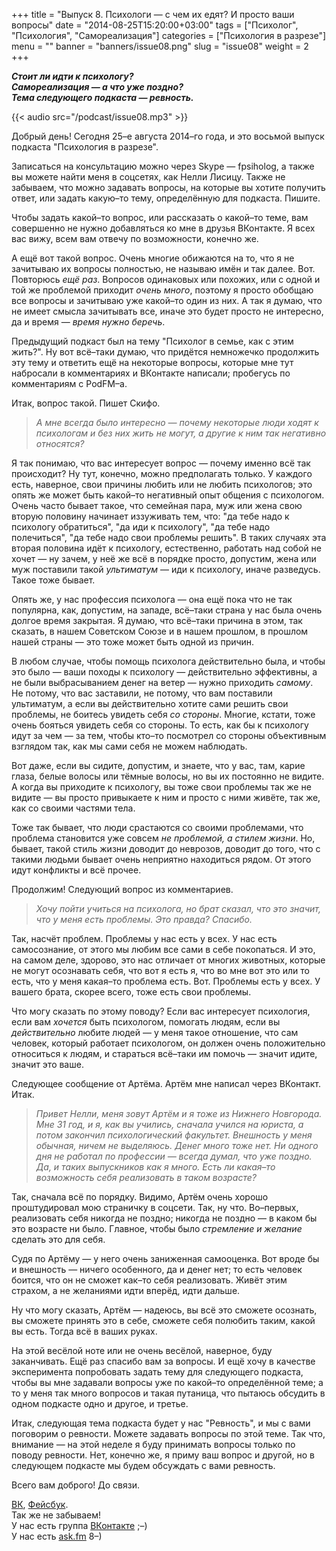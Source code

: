 +++
title = "Выпуск 8. Психологи — с чем их едят? И просто ваши вопросы"
date = "2014-08-25T15:20:00+03:00"
tags = ["Психолог", "Психология", "Самореализация"]
categories = ["Психология в разрезе"]
menu = ""
banner = "banners/issue08.png"
slug = "issue08"
weight = 2
+++

***Стоит ли идти к психологу?***<br>
***Самореализация — а что уже поздно?***<br>
***Тема следующего подкаста — ревность.***

{{< audio src="/podcast/issue08.mp3" >}}

Добрый день! Сегодня 25–е августа 2014–го года, и это восьмой выпуск подкаста "Психология в разрезе".

Записаться на консультацию можно через Skype — fpsiholog, а также вы можете найти меня в соцсетях, как Нелли Лисицу. Также не забываем, что можно задавать вопросы, на которые вы хотите получить ответ, или задать какую–то тему, определённую для подкаста. Пишите.

Чтобы задать какой–то вопрос, или рассказать о какой–то теме, вам совершенно не нужно добавляться ко мне в друзья ВКонтакте. Я всех вас вижу, всем вам отвечу по возможности, конечно же.

А ещё вот такой вопрос. Очень многие обижаются на то, что я не зачитываю их вопросы полностью, не называю имён и так далее. Вот. Повторюсь *ещё раз*. Вопросов одинаковых или похожих, или с одной и той же проблемой приходит *очень много*, поэтому я просто обобщаю все вопросы и зачитываю уже какой–то один из них. А так я думаю, что не имеет смысла зачитывать все, иначе это будет просто не интересно, да и время — *время нужно беречь*.
<!--more-->

Предыдущий подкаст был на тему "Психолог в семье, как с этим жить?". Ну вот всё–таки думаю, что придётся немножечко продолжить эту тему и ответить ещё на некоторые вопросы, которые мне тут набросали в комментариях и ВКонтакте написали; пробегусь по комментариям с PodFM–а.

Итак, вопрос такой. Пишет Скифо.

>*А мне всегда было интересно — почему некоторые люди ходят к психологам и без них жить не могут, а другие к ним так негативно относятся?*

Я так понимаю, что вас интересует вопрос — почему именно всё так происходит? Ну тут, конечно, можно предполагать только. У каждого есть, наверное, свои причины любить или не любить психологов; это опять же может быть какой–то негативный опыт общения с психологом. Очень часто бывает такое, что семейная пара, муж или жена свою вторую половину начинает иззуживать тем, что: "да тебе надо к психологу обратиться", "да иди к психологу", "да тебе надо полечиться", "да тебе надо свои проблемы решить". В таких случаях эта вторая половина идёт к психологу, естественно, работать над собой не хочет — ну зачем, у неё же всё в порядке просто, допустим, жена или муж поставили такой *ультиматум* — иди к психологу, иначе разведусь. Такое тоже бывает.

Опять же, у нас профессия психолога — она ещё пока что не так популярна, как, допустим, на западе, всё–таки страна у нас была очень долгое время закрытая. Я думаю, что всё–таки причина в этом, так сказать, в нашем Советском Союзе и в нашем прошлом, в прошлом нашей страны — это тоже может быть одной из причин.

В любом случае, чтобы помощь психолога действительно была, и чтобы это было — ваши походы к психологу — действительно эффективны, а не были выбрасыванием денег на ветер — нужно приходить *самому*. Не потому, что вас заставили, не потому, что вам поставили ультиматум, а если вы действительно хотите сами решить свои проблемы, не боитесь увидеть себя *со стороны*. Многие, кстати, тоже очень бояться увидеть себя со стороны. То есть, как бы к психологу идут за чем — за тем, чтобы кто–то посмотрел со стороны объективным взглядом так, как мы сами себя не можем наблюдать.

Вот даже, если вы сидите, допустим, и знаете, что у вас, там, карие глаза, белые волосы или тёмные волосы, но вы их постоянно не видите. А когда вы приходите к психологу, вы тоже свои проблемы так же не видите — вы просто привыкаете к ним и просто с ними живёте, так же, как со своими частями тела.

Тоже так бывает, что люди срастаются со своими проблемами, что проблема становится уже совсем *не проблемой, а стилем жизни*. Но, бывает, такой стиль жизни доводит до неврозов, доводит до того, что с такими людьми бывает очень неприятно находиться рядом. От этого идут конфликты и всё прочее.

Продолжим! Следующий вопрос из комментариев.

>*Хочу пойти учиться на психолога, но брат сказал, что это значит, что у меня есть проблемы. Это правда? Спасибо.*

Так, насчёт проблем. Проблемы у нас есть у всех. У нас есть самосознание, от этого мы любим все сами в себе покопаться. И это, на самом деле, здорово, это нас отличает от многих животных, которые не могут осознавать себя, что вот я есть я, что во мне вот это или то есть, что у меня какая–то проблема есть. Вот. Проблемы есть у всех. У вашего брата, скорее всего, тоже есть свои проблемы.

Что могу сказать по этому поводу? Если вас интересует психология, если вам *хочется* быть психологом, помогать людям, если вы *действительно* любите людей — у меня такое отношение, что сам человек, который работает психологом, он должен очень положительно относиться к людям, и стараться всё–таки им помочь — значит идите, значит это ваше.

Следующее сообщение от Артёма. Артём мне написал через ВКонтакт. Итак.

>*Привет Нелли, меня зовут Артём и я тоже из Нижнего Новгорода. Мне 31 год, и я, как вы учились, сначала учился на юриста, а потом закончил психологический факультет. Внешность у меня обычная, ничем не выделяюсь. Денег много тоже нет. Ни одного дня не работал по профессии — всегда думал, что уже поздно. Да, и таких выпускников как я много. Есть ли какая–то возможность себя реализовать в таком возрасте?*

Так, сначала всё по порядку. Видимо, Артём очень хорошо проштудировал мою страничку в соцсети. Так, ну что. Во–первых, реализовать себя никогда не поздно; никогда не поздно — в каком бы это возрасте ни было. Главное, чтобы было *стремление и желание* сделать это для себя.

Судя по Артёму — у него очень заниженная самооценка. Вот вроде бы и внешность — ничего особенного, да и денег нет; то есть человек боится, что он не сможет как–то себя реализовать. Живёт этим страхом, а не желаниями идти вперёд, идти дальше.

Ну что могу сказать, Артём — надеюсь, вы всё это сможете осознать, вы сможете принять это в себе, сможете себя полюбить таким, какой вы есть. Тогда всё в ваших руках.

На этой весёлой ноте или не очень весёлой, наверное, буду заканчивать. Ещё раз спасибо вам за вопросы. И ещё хочу в качестве эксперимента попробовать задать тему для следующего подкаста, чтобы вы мне задавали вопросы уже по какой–то определённой теме; а то у меня так много вопросов и такая путаница, что пытаюсь обсудить в одном подкасте одно и другое, и третье.

Итак, следующая тема подкаста будет у нас "Ревность", и мы с вами поговорим о ревности. Можете задавать вопросы по этой теме. Так что, внимание — на этой неделе я буду принимать вопросы только по поводу ревности. Нет, конечно же, я приму ваш вопрос и другой, но в следующем подкасте мы будем обсуждать с вами ревность.

Всего вам доброго! До связи.


<a href="https://vk.com/sunnybunnyf">ВК</a>, <a href="https://www.facebook.com/SunnyBunnyF">Фейсбук</a>.<br>
Так же не забываем!<br>
У нас есть группа <a href="https://vk.com/fpsiholog">ВКонтакте</a> ;–)<br>
У нас есть <a href="http://ask.fm/fpsiholog">ask.fm</a> 8–)